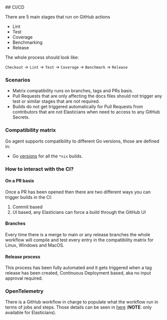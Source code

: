 ## CI/CD

There are 5 main stages that run on GitHub actions

* Lint
* Test
* Coverage
* Benchmarking
* Release

The whole process should look like:

`Checkout` -> `Lint` -> `Test` -> `Coverage` -> `Benchmark` -> `Release`

### Scenarios

* Matrix compatibility runs on branches, tags and PRs basis.
* Pull Requests that are only affecting the docs files should not trigger any test or similar stages that are not required.
* Builds do not get triggered automatically for Pull Requests from contributors that are not Elasticians when need to access to any GitHub Secrets.

### Compatibility matrix

Go agent supports compatibility to different Go versions, those are defined in:

* Go [versions](https://github.com/elastic/apm-agent-go/blob/main/.github/workflows/ci.yml) for all the `*nix` builds.

### How to interact with the CI?

#### On a PR basis

Once a PR has been opened then there are two different ways you can trigger builds in the CI:

1. Commit based
1. UI based, any Elasticians can force a build through the GitHub UI

#### Branches

Every time there is a merge to main or any release branches the whole workflow will compile and test every entry in the compatibility matrix for Linux, Windows and MacOS.

#### Release process

This process has been fully automated and it gets triggered when a tag release has been created, Continuous Deployment based, aka no input approval required.


### OpenTelemetry

There is a GitHub workflow in charge to populate what the workflow run in terms of jobs and steps. Those details can be seen in [here](https://ela.st/oblt-ci-cd-stats) (**NOTE**: only available for Elasticians).
